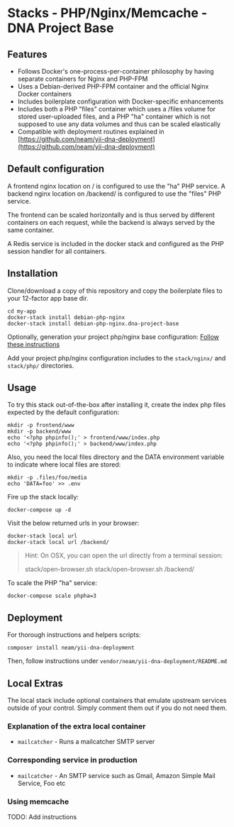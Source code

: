 Stacks - PHP/Nginx/Memcache - DNA Project Base
===================================

## Features

* Follows Docker's one-process-per-container philosophy by having separate containers for Nginx and PHP-FPM
* Uses a Debian-derived PHP-FPM container and the official Nginx Docker containers
* Includes boilerplate configuration with Docker-specific enhancements
* Includes both a PHP "files" container which uses a /files volume for stored user-uploaded files, and a PHP "ha" container which is not supposed to use any data volumes and thus can be scaled elastically
* Compatible with deployment routines explained in [https://github.com/neam/yii-dna-deployment](https://github.com/neam/yii-dna-deployment)

## Default configuration

A frontend nginx location on / is configured to use the "ha" PHP service. A backend nginx location on /backend/ is configured to use the "files" PHP service. 

The frontend can be scaled horizontally and is thus served by different containers on each request, while the backend is always served by the same container. 

A Redis service is included in the docker stack and configured as the PHP session handler for all containers. 

## Installation

Clone/download a copy of this repository and copy the boilerplate files to your 12-factor app base dir.

    cd my-app
    docker-stack install debian-php-nginx
    docker-stack install debian-php-nginx.dna-project-base

Optionally, generation your project php/nginx base configuration: [Follow these instructions](../../generators/server-config-generator/README.md)

Add your project php/nginx configuration includes to the `stack/nginx/` and `stack/php/` directories.

## Usage

To try this stack out-of-the-box after installing it, create the index php files expected by the default configuration:

    mkdir -p frontend/www
    mkdir -p backend/www
    echo '<?php phpinfo();' > frontend/www/index.php
    echo '<?php phpinfo();' > backend/www/index.php

Also, you need the local files directory and the DATA environment variable to indicate where local files are stored:

    mkdir -p .files/foo/media
    echo 'DATA=foo' >> .env

Fire up the stack locally:

    docker-compose up -d

Visit the below returned urls in your browser:

    docker-stack local url
    docker-stack local url /backend/

> Hint: On OSX, you can open the url directly from a terminal session:
>
>    stack/open-browser.sh
>    stack/open-browser.sh /backend/

To scale the PHP "ha" service:

    docker-compose scale phpha=3

## Deployment

For thorough instructions and helpers scripts:
 
    composer install neam/yii-dna-deployment

Then, follow instructions under `vendor/neam/yii-dna-deployment/README.md`

## Local Extras

The local stack include optional containers that emulate upstream services outside of your control. Simply comment them out if you do not need them.

### Explanation of the extra local container

* `mailcatcher` - Runs a mailcatcher SMTP server

### Corresponding service in production

* `mailcatcher` - An SMTP service such as Gmail, Amazon Simple Mail Service, Foo etc

### Using memcache

TODO: Add instructions

